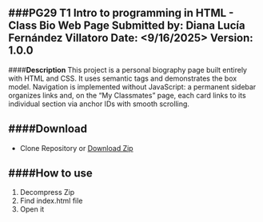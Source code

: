 ###**PG29 T1 Intro to programming in HTML - Class Bio Web Page**
Submitted by: <FernandezDL> Diana Lucía Fernández Villatoro
Date: <9/16/2025>
Version: 1.0.0
----------
####**Description**
This project is a personal biography page built entirely with HTML and CSS. It uses semantic tags and demonstrates the box model. Navigation is implemented without JavaScript: a permanent sidebar organizes links and, on the “My Classmates” page, each card links to its individual section via anchor IDs with smooth scrolling.

####**Download**
---------
 - Clone Repository or [Download Zip](https://github.com/FernandezDL/Bio-Web-Page_VFS.git)

####**How to use**
--------
1. Decompress Zip
2. Find index.html file
3. Open it
